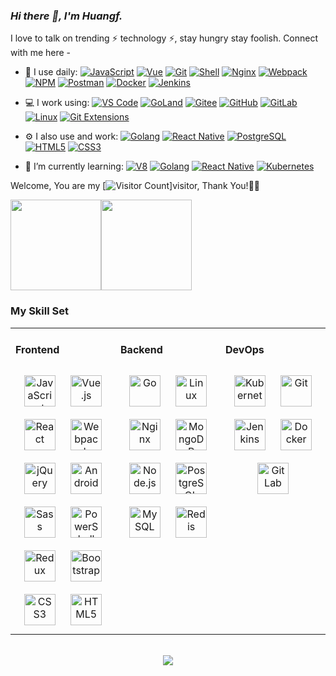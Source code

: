 <link rel="stylesheet" type="text/css" href="./beautiful.css">

### _Hi there 👋, I'm Huangf._

I love to talk on trending ⚡ technology ⚡, stay hungry stay foolish. Connect with me here -



- 🚀 I use daily:
  [![JavaScript](https://img.shields.io/badge/JavaScript-000000?logo=JavaScript&logoColor=FFCA28)]([https://mixiangsiyi.github.io/](https://mixiangsiyi.github.io/))
  [![Vue](https://img.shields.io/badge/Vue.js-35495E?logo=vue.js&logoColor=4FC08D)](https://mixiangsiyi.github.io/)
  [![Git](https://img.shields.io/badge/-Git-000000?logo=git&logoColor=FF7043)](https://mixiangsiyi.github.io/)
  [![Shell](https://img.shields.io/badge/-Shell-4EC422?logo=Shell&logoColor=FF7043)](https://mixiangsiyi.github.io/)
  [![Nginx](https://img.shields.io/badge/-Nginx-F6C915?logo=nginx&logoColor=029137)](https://mixiangsiyi.github.io/)
  [![Webpack](https://img.shields.io/badge/-webpack-2B3A42?logo=webpack&logoColor=75AFCC)](https://mixiangsiyi.github.io/)
  [![NPM](https://img.shields.io/badge/-NPM-2875E3?logo=npm&logoColor=029137)](https://mixiangsiyi.github.io/)
  [![Postman](https://img.shields.io/badge/-Postman-7A1FA2?logo=postman&logoColor=FC8019)](https://mixiangsiyi.github.io/)
  [![Docker](https://img.shields.io/badge/docker-20232A?logo=docker&logoColor=61DAFB)](https://mixiangsiyi.github.io/)
  [![Jenkins](https://img.shields.io/badge/-Jenkins-F6C915?logo=jenkins&logoColor=F16061)](https://mixiangsiyi.github.io/)

- 💻 I work using:
  [![VS Code](https://img.shields.io/badge/-VS%20Code-007ACC?style=plastic&logo=visual-studio-code)](https://mixiangsiyi.github.io/)
  [![GoLand](https://img.shields.io/badge/-GoLand-000?logo=goland&logoColor=00ACC1)](https://mixiangsiyi.github.io/)
  [![Gitee](https://img.shields.io/badge/-Gitee-A80025?logo=gitee&logoColor=F16061)](https://mixiangsiyi.github.io/)
  [![GitHub](https://img.shields.io/badge/-GitHub-181717?style=plastic&logo=github)](https://mixiangsiyi.github.io/)
  [![GitLab](https://img.shields.io/badge/-GitLab-FCA121?style=plastic&logo=gitlab)](https://mixiangsiyi.github.io/)
  [![Linux](https://img.shields.io/badge/-Linux-F16061?logo=linux&logoColor=000)](https://mixiangsiyi.github.io/)
  [![Git Extensions](https://img.shields.io/badge/-Git%20Extensions-green?logo=git%20extensions&logoColor=DE3929)](https://mixiangsiyi.github.io/)

- ⚙️ I also use and work:
  [![Golang](https://img.shields.io/badge/-Golang-02569B?logo=go&logoColor=00ACC1)](https://mixiangsiyi.github.io/)
  [![React Native](https://img.shields.io/badge/React_Native-20232A?logo=react&logoColor=61DAFB)](https://mixiangsiyi.github.io/)
  [![PostgreSQL](https://img.shields.io/badge/-PostgreSQL-336791?style=plastic&logo=postgresql)](https://mixiangsiyi.github.io/)
  [![HTML5](https://img.shields.io/badge/-HTML5-E34F26?style=plastic&logo=html5&logoColor=white)](https://mixiangsiyi.github.io/)
  [![CSS3](https://img.shields.io/badge/-CSS3-1572B6?style=plastic&logo=css3)](https://mixiangsiyi.github.io/)

- 🌱 I’m currently learning:
  [![V8](https://img.shields.io/badge/-V8-3DDC84?logo=v8&logoColor=4788F4)](https://mixiangsiyi.github.io/)
  [![Golang](https://img.shields.io/badge/-Golang-02569B?logo=go&logoColor=00ACC1)](https://mixiangsiyi.github.io/)
  [![React Native](https://img.shields.io/badge/React_Native-20232A?logo=react&logoColor=61DAFB)](https://mixiangsiyi.github.io/)
  [![Kubernetes](https://img.shields.io/badge/-Kubernetes-F5F5F5?logo=Kubernetes&logoColor=316CE6)](https://mixiangsiyi.github.io/)


Welcome, You are my [![Visitor Count](https://profile-counter.glitch.me/mixiangsiyi/count.svg)]visitor, Thank You!🎉🎉

<!-- [![Top Langs](https://github-readme-stats.vercel.app/api/top-langs/?username=mixiangsiyi=flag-india)](https://github.com/all-smile/github-readme-stats) -->

[<span><img src="https://github-readme-stats.vercel.app/api/top-langs/?username=mixiangsiyi=compact" height=145/></span><span><img src="https://github-readme-stats.vercel.app/api?username=mixiangsiyi&count_private=true&show_icons=true" height=145/></span>](https://home.i-xiao.space/blog/)

<!--
<table border="0">
<tr>
<td valign="top">
<img src="https://github-readme-stats.vercel.app/api/top-langs/?username=mixiangsiyi=compact" alt="Top Langs" height="160" />
</td>
<td valign="top">
<img src="https://github-readme-stats.vercel.app/api?username=mixiangsiyi&show_icons=true" alt="all-smile's GitHub stats" height="160" />
</td>
</tr>
</table>
-->

<!--
![Top Langs](https://github-readme-stats.vercel.app/api/top-langs/?username=mixiangsiyi=compact)
![all-smile's GitHub stats](https://github-readme-stats.vercel.app/api?username=mixiangsiyi&show_icons=true)
-->

### My Skill Set
<table><tr><td valign="top" width="33%">



#### Frontend
<div align="center">
<img style="margin: 10px" src="https://profilinator.rishav.dev/skills-assets/javascript-original.svg" alt="JavaScript" height="50" />
<img style="margin: 10px" src="https://profilinator.rishav.dev/skills-assets/vuejs-original-wordmark.svg" alt="Vue.js" height="50" />
<img style="margin: 10px" src="https://profilinator.rishav.dev/skills-assets/react-original-wordmark.svg" alt="React" height="50" />
<img style="margin: 10px" src="https://profilinator.rishav.dev/skills-assets/webpack-original.svg" alt="Webpack" height="50" />
<img style="margin: 10px" src="https://profilinator.rishav.dev/skills-assets/jquery.png" alt="jQuery" height="50" />
<img style="margin: 10px" src="https://profilinator.rishav.dev/skills-assets/android-original-wordmark.svg" alt="Android" height="50" />
<img style="margin: 10px" src="https://profilinator.rishav.dev/skills-assets/sass-original.svg" alt="Sass" height="50" />
<img style="margin: 10px" src="https://profilinator.rishav.dev/skills-assets/powershell.png" alt="PowerShell" height="50" />
<img style="margin: 10px" src="https://profilinator.rishav.dev/skills-assets/redux-original.svg" alt="Redux" height="50" />
<img style="margin: 10px" src="https://profilinator.rishav.dev/skills-assets/bootstrap-plain.svg" alt="Bootstrap" height="50" />
<img style="margin: 10px" src="https://profilinator.rishav.dev/skills-assets/css3-original-wordmark.svg" alt="CSS3" height="50" />
<img style="margin: 10px" src="https://profilinator.rishav.dev/skills-assets/html5-original-wordmark.svg" alt="HTML5" height="50" />
</div>

</td>
<td valign="top" width="33%">

#### Backend
<div align="center">
<img style="margin: 10px" src="https://profilinator.rishav.dev/skills-assets/go-original.svg" alt="Go" height="50" />
<img style="margin: 10px" src="https://profilinator.rishav.dev/skills-assets/linux-original.svg" alt="Linux" height="50" />
<img style="margin: 10px" src="https://profilinator.rishav.dev/skills-assets/nginx-original.svg" alt="Nginx" height="50" />
<img style="margin: 10px" src="https://profilinator.rishav.dev/skills-assets/mongodb-original-wordmark.svg" alt="MongoDB" height="50" />
<img style="margin: 10px" src="https://profilinator.rishav.dev/skills-assets/nodejs-original-wordmark.svg" alt="Node.js" height="50" />
<img style="margin: 10px" src="https://profilinator.rishav.dev/skills-assets/postgresql-original-wordmark.svg" alt="PostgreSQL" height="50" />
<img style="margin: 10px" src="https://profilinator.rishav.dev/skills-assets/mysql-original-wordmark.svg" alt="MySQL" height="50" />
<img style="margin: 10px" src="https://profilinator.rishav.dev/skills-assets/redis-original-wordmark.svg" alt="Redis" height="50" />
</div>

</td>
<td valign="top" width="33%">

#### DevOps
<div align="center">
<img style="margin: 10px" src="https://profilinator.rishav.dev/skills-assets/kubernetes-icon.svg" alt="Kubernetes" height="50" />
<img style="margin: 10px" src="https://profilinator.rishav.dev/skills-assets/git-scm-icon.svg" alt="Git" height="50" />
<img style="margin: 10px" src="https://profilinator.rishav.dev/skills-assets/jenkins-icon.svg" alt="Jenkins" height="50" />
<img style="margin: 10px" src="https://profilinator.rishav.dev/skills-assets/docker-original-wordmark.svg" alt="Docker" height="50" />
<img style="margin: 10px" src="https://profilinator.rishav.dev/skills-assets/gitlab.svg" alt="GitLab" height="50" />
</div>
</td>
</tr>
</table>

<br/>
<div align="center">
  <a href="https://raw.githubusercontent.com/all-smile/nav/master/static/images/buymeacoffee.jpg" target="_blank" style="display: inline-block;">
    <img
        src="https://img.shields.io/badge/Donate-Buy%20Me%20A%20Coffee-orange.svg?style=flat-square"
        align="center"
    />
  </a>
</div>
